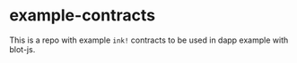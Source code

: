 # example-contracts

This is a repo with example `ink!` contracts to be used in dapp example with blot-js.

